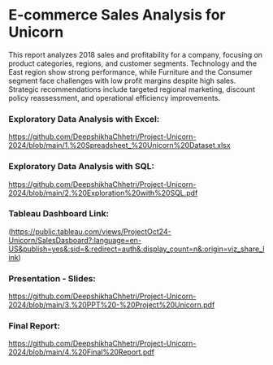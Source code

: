 # E-commerce Sales Analysis for Unicorn

This report analyzes 2018 sales and profitability for a company, focusing on product categories, regions, and customer segments. Technology and the East region show strong performance, while Furniture and the Consumer segment face challenges with low profit margins despite high sales. Strategic recommendations include targeted regional marketing, discount policy reassessment, and operational efficiency improvements.

### Exploratory Data Analysis with Excel:
https://github.com/DeepshikhaChhetri/Project-Unicorn-2024/blob/main/1.%20Spreadsheet_%20Unicorn%20Dataset.xlsx

### Exploratory Data Analysis with SQL: 
https://github.com/DeepshikhaChhetri/Project-Unicorn-2024/blob/main/2.%20Exploration%20with%20SQL.pdf

### Tableau Dashboard Link: 
(https://public.tableau.com/views/ProjectOct24-Unicorn/SalesDasboard?:language=en-US&publish=yes&:sid=&:redirect=auth&:display_count=n&:origin=viz_share_link)

### Presentation - Slides:
https://github.com/DeepshikhaChhetri/Project-Unicorn-2024/blob/main/3.%20PPT%20-%20Project%20Unicorn.pdf

### Final Report: 
https://github.com/DeepshikhaChhetri/Project-Unicorn-2024/blob/main/4.%20Final%20Report.pdf
